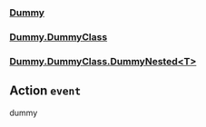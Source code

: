 ### [Dummy](./Dummy.md 'Dummy')
### [Dummy.DummyClass](./Dummy-DummyClass.md 'Dummy.DummyClass')
### [Dummy.DummyClass.DummyNested&lt;T&gt;](./Dummy-DummyClass-DummyNested-T-.md 'Dummy.DummyClass.DummyNested&lt;T&gt;')
## Action `event`
dummy
